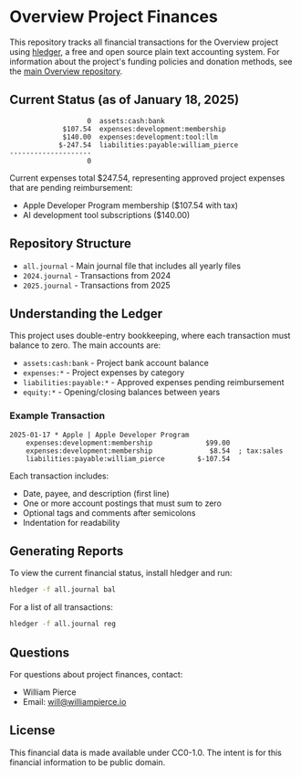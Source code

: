 # Overview Project Finances

This repository tracks all financial transactions for the Overview project using [hledger](https://hledger.org/), a free and open source plain text accounting system. For information about the project's funding policies and donation methods, see the [main Overview repository](https://github.com/williamcpierce/Overview).

## Current Status (as of January 18, 2025)

```
                   0  assets:cash:bank
             $107.54  expenses:development:membership
             $140.00  expenses:development:tool:llm
            $-247.54  liabilities:payable:william_pierce
--------------------
                   0
```

Current expenses total $247.54, representing approved project expenses that are pending reimbursement:

-   Apple Developer Program membership ($107.54 with tax)
-   AI development tool subscriptions ($140.00)

## Repository Structure

-   `all.journal` - Main journal file that includes all yearly files
-   `2024.journal` - Transactions from 2024
-   `2025.journal` - Transactions from 2025

## Understanding the Ledger

This project uses double-entry bookkeeping, where each transaction must balance to zero. The main accounts are:

-   `assets:cash:bank` - Project bank account balance
-   `expenses:*` - Project expenses by category
-   `liabilities:payable:*` - Approved expenses pending reimbursement
-   `equity:*` - Opening/closing balances between years

### Example Transaction

```
2025-01-17 * Apple | Apple Developer Program
    expenses:development:membership             $99.00
    expenses:development:membership              $8.54  ; tax:sales
    liabilities:payable:william_pierce        $-107.54
```

Each transaction includes:

-   Date, payee, and description (first line)
-   One or more account postings that must sum to zero
-   Optional tags and comments after semicolons
-   Indentation for readability

## Generating Reports

To view the current financial status, install hledger and run:

```bash
hledger -f all.journal bal
```

For a list of all transactions:

```bash
hledger -f all.journal reg
```

## Questions

For questions about project finances, contact:

-   William Pierce
-   Email: will@williampierce.io

## License

This financial data is made available under CC0-1.0. The intent is for this financial information to be public domain.
